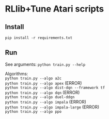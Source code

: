 # RLlib+Tune Atari scripts
## Install
`pip install -r requirements.txt`
## Run

See arguments: `python train.py --help`

Algorithms:  
`python train.py --algo a2c`  
`python train.py --algo apex` (ERROR)  
`python train.py --algo dist-dqn --framework tf`  
`python train.py --algo dqn` (ERROR)  
`python train.py --algo duel-ddqn`  
`python train.py --algo impala` (ERROR)  
`python train.py --algo impala-large` (ERROR)  
`python train.py --algo ppo`  
